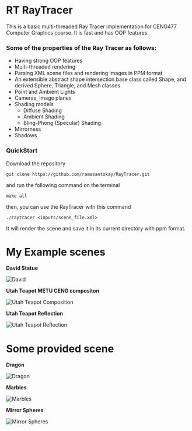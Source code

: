 # RT RayTracer

This is a basic multi-threaded Ray Tracer implementation for CENG477 Computer Graphics course. It is fast and has OOP features.

### Some of the properties of the Ray Tracer as follows:
	
<ul>  
  <li>Having strong OOP features</li>
  <li>Multi-threaded rendering </li>
	<li>Parsing XML scene files and rendering images in PPM format</li>
	<li>An extensible abstract shape intersection base class called Shape, and derived Sphere, Triangle, and Mesh classes</li>
	<li>Point and Ambient Lights</li>
	<li>Cameras, Image planes</li>
	<li>Shading models
    <ul>
      <li>Diffuse Shading</li>
      <li>Ambient Shading</li>
      <li>Bling-Phong (Specular) Shading</li>
     </ul>
   </li>
	<li>Mirrorness</li>
	<li>Shadows</li>
</ul>

### QuickStart

Download the repository

``` 
git clone https://github.com/ramazantokay/RayTracer.git
```
and run the following command on the terminal
```
make all
```
then, you can use the RayTracer with this command

```
./raytracer <inputs/scene_file.xml>
```
It will render the scene and save it in its current directory with ppm format.

# My Example scenes

**David Statue**

![David](/assets/david.png)

**Utah Teapot METU CENG compositon**

![Utah Teapot Composition](/assets/UtahTeapotMugCENG.png)

**Utah Teapot Reflection**

![Utah Teapot Reflection](/assets/UtahTeapotReflection.png)

# Some provided scene 

**Dragon**

![Dragon](/assets/dragon_lowres.png)

**Marbles**

![Marbles](/assets/marbles.png)

**Mirror Spheres**

![Mirror Spheres](/assets/mirror_spheres.png)
